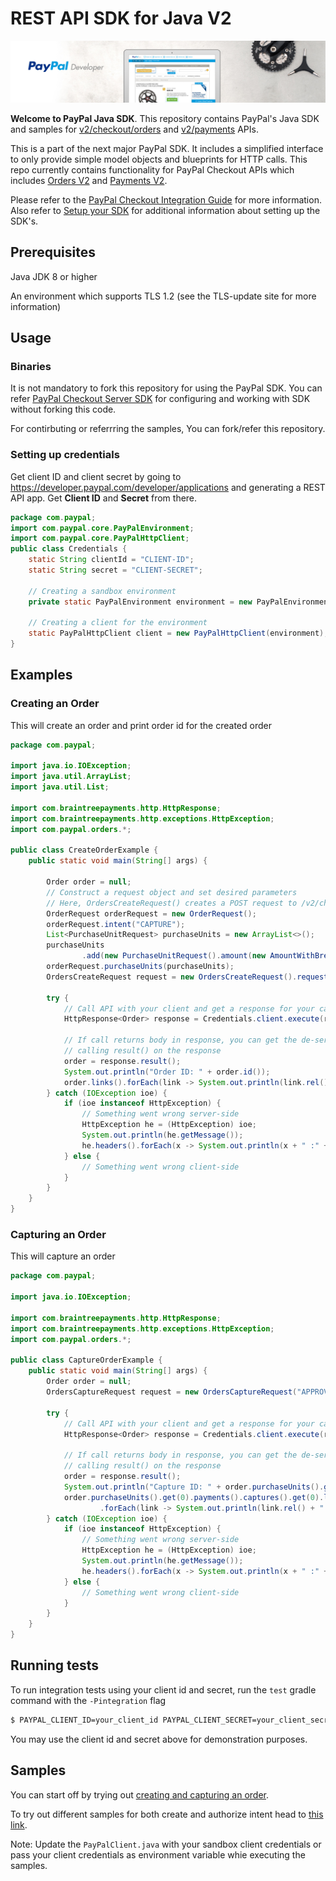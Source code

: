 # REST API SDK for Java V2

![Home Image](homepage.jpg)

__Welcome to PayPal Java SDK__. This repository contains PayPal's Java SDK and samples for [v2/checkout/orders](https://developer.paypal.com/docs/api/orders/v2/) and [v2/payments](https://developer.paypal.com/docs/api/payments/v2/) APIs.

This is a part of the next major PayPal SDK. It includes a simplified interface to only provide simple model objects and blueprints for HTTP calls. This repo currently contains functionality for PayPal Checkout APIs which includes [Orders V2](https://developer.paypal.com/docs/api/orders/v2/) and [Payments V2](https://developer.paypal.com/docs/api/payments/v2/).

Please refer to the [PayPal Checkout Integration Guide](https://developer.paypal.com/docs/checkout/) for more information. Also refer to [Setup your SDK](https://developer.paypal.com/docs/checkout/reference/server-integration/setup-sdk/) for additional information about setting up the SDK's. 

## Prerequisites

Java JDK 8 or higher

An environment which supports TLS 1.2 (see the TLS-update site for more information)

## Usage
### Binaries

It is not mandatory to fork this repository for using the PayPal SDK. You can refer [PayPal Checkout Server SDK](https://developer.paypal.com/docs/checkout/reference/server-integration) for configuring and working with SDK without forking this code.

For contirbuting or referrring the samples, You can fork/refer this repository. 

### Setting up credentials

Get client ID and client secret by going to https://developer.paypal.com/developer/applications and generating a REST API app. Get <b>Client ID</b> and <b>Secret</b> from there.

```java
package com.paypal;
import com.paypal.core.PayPalEnvironment;
import com.paypal.core.PayPalHttpClient;
public class Credentials {
    static String clientId = "CLIENT-ID";
    static String secret = "CLIENT-SECRET";
    
    // Creating a sandbox environment
    private static PayPalEnvironment environment = new PayPalEnvironment.Sandbox(clientId, secret);
    
    // Creating a client for the environment
    static PayPalHttpClient client = new PayPalHttpClient(environment);
}
```

## Examples
### Creating an Order
This will create an order and print order id for the created order

```java
package com.paypal;

import java.io.IOException;
import java.util.ArrayList;
import java.util.List;

import com.braintreepayments.http.HttpResponse;
import com.braintreepayments.http.exceptions.HttpException;
import com.paypal.orders.*;

public class CreateOrderExample {
	public static void main(String[] args) {

		Order order = null;
		// Construct a request object and set desired parameters
		// Here, OrdersCreateRequest() creates a POST request to /v2/checkout/orders
		OrderRequest orderRequest = new OrderRequest();
		orderRequest.intent("CAPTURE");
		List<PurchaseUnitRequest> purchaseUnits = new ArrayList<>();
		purchaseUnits
				.add(new PurchaseUnitRequest().amount(new AmountWithBreakdown().currencyCode("USD").value("100.00")));
		orderRequest.purchaseUnits(purchaseUnits);
		OrdersCreateRequest request = new OrdersCreateRequest().requestBody(orderRequest);

		try {
			// Call API with your client and get a response for your call
			HttpResponse<Order> response = Credentials.client.execute(request);

			// If call returns body in response, you can get the de-serialized version by
			// calling result() on the response
			order = response.result();
			System.out.println("Order ID: " + order.id());
			order.links().forEach(link -> System.out.println(link.rel() + " => " + link.method() + ":" + link.href()));
		} catch (IOException ioe) {
			if (ioe instanceof HttpException) {
				// Something went wrong server-side
				HttpException he = (HttpException) ioe;
				System.out.println(he.getMessage());
				he.headers().forEach(x -> System.out.println(x + " :" + he.headers().header(x)));
			} else {
				// Something went wrong client-side
			}
		}
	}
}
```

### Capturing an Order
This will capture an order
```java
package com.paypal;

import java.io.IOException;

import com.braintreepayments.http.HttpResponse;
import com.braintreepayments.http.exceptions.HttpException;
import com.paypal.orders.*;

public class CaptureOrderExample {
	public static void main(String[] args) {
		Order order = null;
		OrdersCaptureRequest request = new OrdersCaptureRequest("APPROVED-ORDER-ID");

		try {
			// Call API with your client and get a response for your call
			HttpResponse<Order> response = Credentials.client.execute(request);

			// If call returns body in response, you can get the de-serialized version by
			// calling result() on the response
			order = response.result();
			System.out.println("Capture ID: " + order.purchaseUnits().get(0).payments().captures().get(0).id());
			order.purchaseUnits().get(0).payments().captures().get(0).links()
					.forEach(link -> System.out.println(link.rel() + " => " + link.method() + ":" + link.href()));
		} catch (IOException ioe) {
			if (ioe instanceof HttpException) {
				// Something went wrong server-side
				HttpException he = (HttpException) ioe;
				System.out.println(he.getMessage());
				he.headers().forEach(x -> System.out.println(x + " :" + he.headers().header(x)));
			} else {
				// Something went wrong client-side
			}
		}
	}
}
```
## Running tests

To run integration tests using your client id and secret, run the `test` gradle command with the `-Pintegration` flag
```sh
$ PAYPAL_CLIENT_ID=your_client_id PAYPAL_CLIENT_SECRET=your_client_secret ./gradlew clean test -Pintegration
```

You may use the client id and secret above for demonstration purposes.


## Samples

You can start off by trying out [creating and capturing an order](/checkout-sdk-sample/src/main/java/com/paypal/CaptureIntentExamples/RunAll.java).

To try out different samples for both create and authorize intent head to [this link](/checkout-sdk-sample/src/main/java/com/paypal).

Note: Update the `PayPalClient.java` with your sandbox client credentials or pass your client credentials as environment variable whie executing the samples.

